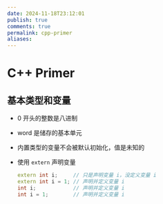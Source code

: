```yaml
---
date: 2024-11-18T23:12:01
publish: true
comments: true
permalink: cpp-primer
aliases:
---
```


# C++ Primer

## 基本类型和变量

- 0 开头的整数是八进制
- word 是储存的基本单元
- 内置类型的变量不会被默认初始化，值是未知的
- 使用 `extern` 声明变量

    ``` cpp
    extern int i;     // 只是声明变量 i，没定义变量 i
    extern int i = 1; // 声明并定义变量 i
    int i;            // 声明并定义变量 i
    int i = 1;        // 声明并定义变量 i
    ```
